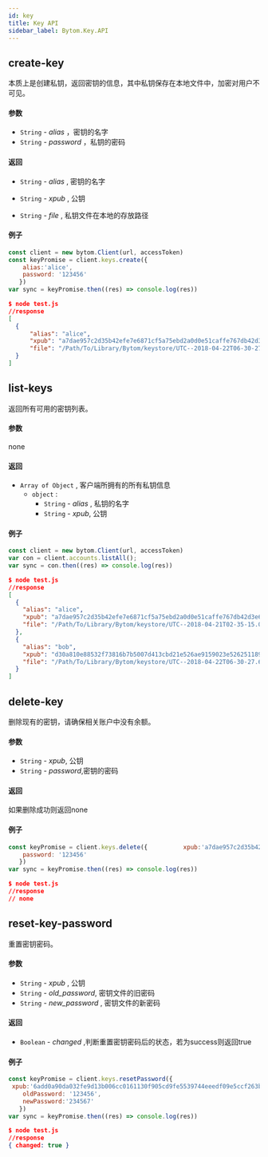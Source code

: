 ```yaml
---
id: key
title: Key API
sidebar_label: Bytom.Key.API
---
```


## create-key

本质上是创建私钥，返回密钥的信息，其中私钥保存在本地文件中，加密对用户不可见。

#### 参数

- `String` - *alias* ，密钥的名字
- `String` - *password* ，私钥的密码

#### 返回

- `String` - *alias* , 密钥的名字

- `String` - *xpub* , 公钥

- `String` - *file* , 私钥文件在本地的存放路径
#### 例子
```js
const client = new bytom.Client(url, accessToken)
const keyPromise = client.keys.create({ 
    alias:'alice', 
    password: '123456'
   })
var sync = keyPromise.then((res) => console.log(res)) 
```
```json
$ node test.js
//response
[
  {
      "alias": "alice",
      "xpub": "a7dae957c2d35b42efe7e6871cf5a75ebd2a0d0e51caffe767db42d3e6d69dbe211d1ca492ecf05908fe6fa625ad61b3253375ea744c9442dd5551613ba50aea",
      "file": "/Path/To/Library/Bytom/keystore/UTC--2018-04-22T06-30-27.609315219Z--0e34293c-8856-4f5f-b934-37456a3820fa"
  }
]
```
## list-keys

返回所有可用的密钥列表。

#### 参数

none

#### 返回

- `Array of Object` , 客户端所拥有的所有私钥信息
  - `object` :
    - `String`  - *alias* , 私钥的名字
    - `String` - *xpub*, 公钥
#### 例子
```js
const client = new bytom.Client(url, accessToken)
var con = client.accounts.listAll();
var sync = con.then((res) => console.log(res)) 
```
```json
$ node test.js
//response
[
  {
    "alias": "alice",
    "xpub": "a7dae957c2d35b42efe7e6871cf5a75ebd2a0d0e51caffe767db42d3e6d69dbe211d1ca492ecf05908fe6fa625ad61b3253375ea744c9442dd5551613ba50aea",
    "file": "/Path/To/Library/Bytom/keystore/UTC--2018-04-21T02-35-15.035935116Z--4f2b8bd7-0576-4b82-8941-6cc6da05efe3"
  },
  {
    "alias": "bob",
    "xpub": "d30a810e88532f73816b7b5007d413cbd21e526ae9159023e5262511893adc1526b8eacd691b27c080201d7d79336a4f3d2cb4c167d997821cad445765916254",
    "file": "/Path/To/Library/Bytom/keystore/UTC--2018-04-22T06-30-27.609315219Z--0e34293c-8856-4f5f-b934-37456a3820fa"
  }
]
```

## delete-key
删除现有的密钥，请确保相关账户中没有余额。
#### 参数
- `String` - *xpub*, 公钥
- `String` - *password*,密钥的密码
#### 返回
如果删除成功则返回none
#### 例子
```js
const keyPromise = client.keys.delete({          xpub:'a7dae957c2d35b42efe7e6871cf5a75ebd2a0d0e51caffe767db42d3e6d69dbe211d1ca492ecf05908fe6fa625ad61b3253375ea744c9442dd5551613ba50aea', 
    password: '123456'
   })
var sync = keyPromise.then((res) => console.log(res)) 
```
```json
$ node test.js
//response
// none
```
##  reset-key-password

重置密钥密码。

#### 参数

- `String` - *xpub* , 公钥
- `String` - *old_password*, 密钥文件的旧密码
- `String` - *new_password* , 密钥文件的新密码

#### 返回

- `Boolean` - *changed* ,判断重置密钥密码后的状态，若为success则返回true

#### 例子
```js
const keyPromise = client.keys.resetPassword({ 
 xpub:'6add0a90da032fe9d13b006cc0161130f905cd9fe5539744eeedf09e5ccf263b362d6acbdff50751cd6ba7176093ba6a8e90e4ed3a3427a5d13973da749847b6', 
    oldPassword: '123456',
    newPassword:'234567'
   })
var sync = keyPromise.then((res) => console.log(res)) 
```
```json
$ node test.js
//response
{ changed: true }
```